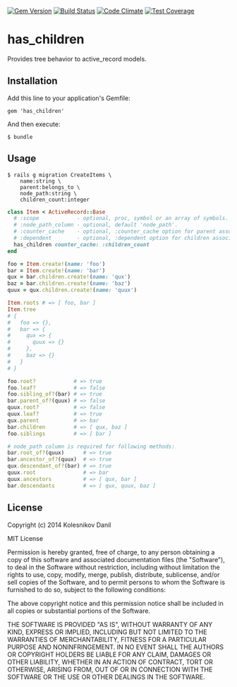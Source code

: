 [![Gem Version](https://badge.fury.io/rb/has_children.svg)](http://badge.fury.io/rb/has_children)
[![Build Status](https://api.travis-ci.org/kolesnikovde/has_children.svg)](https://travis-ci.org/kolesnikovde/has_children)
[![Code Climate](https://codeclimate.com/github/kolesnikovde/has_children/badges/gpa.svg)](https://codeclimate.com/github/kolesnikovde/has_children)
[![Test Coverage](https://codeclimate.com/github/kolesnikovde/has_children/badges/coverage.svg)](https://codeclimate.com/github/kolesnikovde/has_children)

# has_children

Provides tree behavior to active_record models.

## Installation

Add this line to your application's Gemfile:

    gem 'has_children'

And then execute:

    $ bundle

## Usage

    $ rails g migration CreateItems \
        name:string \
        parent:belongs_to \
        node_path:string \
        children_count:integer

```ruby
class Item < ActiveRecord::Base
  # :scope            - optional, proc, symbol or an array of symbols.
  # :node_path_column - optional, default 'node_path'.
  # :counter_cache    - optional, :counter_cache option for parent association.
  # :dependent        - optional, :dependent option for children association.
  has_children counter_cache: :children_count
end

foo = Item.create!(name: 'foo')
bar = Item.create!(name: 'bar')
qux = bar.children.create!(name: 'qux')
baz = bar.children.create!(name: 'baz')
quux = qux.children.create!(name: 'quux')

Item.roots # => [ foo, bar ]
Item.tree
# {
#   foo => {},
#   bar => {
#     qux => {
#       quux => {}
#     },
#     baz => {}
#   }
# }

foo.root?            # => true
foo.leaf?            # => false
foo.sibling_of?(bar) # => true
bar.parent_of?(quux) # => false
quux.root?           # => false
quux.leaf?           # => true
qux.parent           # => bar
bar.children         # => [ qux, baz ]
foo.siblings         # => [ bar ]

# node_path column is required for following methods:
bar.root_of?(quux)      # => true
bar.ancestor_of?(quux)  # => true
qux.descendant_of?(bar) # => true
quux.root               # => bar
quux.ancestors          # => [ qux, bar ]
bar.descendants         # => [ qux, quux, baz ]
```

## License

Copyright (c) 2014 Kolesnikov Danil

MIT License

Permission is hereby granted, free of charge, to any person obtaining
a copy of this software and associated documentation files (the
"Software"), to deal in the Software without restriction, including
without limitation the rights to use, copy, modify, merge, publish,
distribute, sublicense, and/or sell copies of the Software, and to
permit persons to whom the Software is furnished to do so, subject to
the following conditions:

The above copyright notice and this permission notice shall be
included in all copies or substantial portions of the Software.

THE SOFTWARE IS PROVIDED "AS IS", WITHOUT WARRANTY OF ANY KIND,
EXPRESS OR IMPLIED, INCLUDING BUT NOT LIMITED TO THE WARRANTIES OF
MERCHANTABILITY, FITNESS FOR A PARTICULAR PURPOSE AND
NONINFRINGEMENT. IN NO EVENT SHALL THE AUTHORS OR COPYRIGHT HOLDERS BE
LIABLE FOR ANY CLAIM, DAMAGES OR OTHER LIABILITY, WHETHER IN AN ACTION
OF CONTRACT, TORT OR OTHERWISE, ARISING FROM, OUT OF OR IN CONNECTION
WITH THE SOFTWARE OR THE USE OR OTHER DEALINGS IN THE SOFTWARE.
